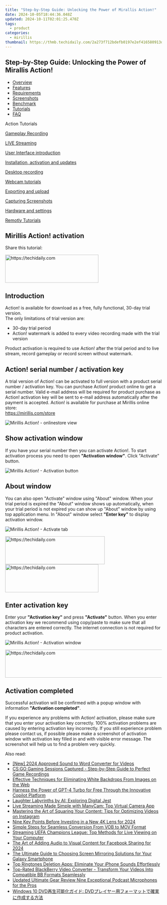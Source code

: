 ```yaml
---
title: "Step-by-Step Guide: Unlocking the Power of Mirallis Action!"
date: 2024-10-05T18:44:36.048Z
updated: 2024-10-11T02:01:25.470Z
tags:
  - product
categories:
  - mirillis
thumbnail: https://thmb.techidaily.com/2a273f712bdefb0197e2ef416580913d5bec78575d87e3ac43019d84028be930.jpg
---
```


## Step-by-Step Guide: Unlocking the Power of Mirallis Action!

* [Overview](https://tools.techidaily.com/mirillis/products/)
* [Features](https://tools.techidaily.com/mirillis/products/)
* [Requirements](https://tools.techidaily.com/mirillis/products/)
* [Screenshots](https://tools.techidaily.com/mirillis/products/)
* [Benchmark](https://tools.techidaily.com/mirillis/products/)
* [Tutorials](https://tools.techidaily.com/mirillis/products/)
* [FAQ](https://tools.techidaily.com/mirillis/products/)

Action Tutorials

[Gameplay Recording](https://tools.techidaily.com/mirillis/products/) 

[LIVE Streaming](https://tools.techidaily.com/mirillis/products/) 

[User Interface introduction](https://tools.techidaily.com/mirillis/products/) 

[Installation, activation and updates](https://tools.techidaily.com/mirillis/products/) 

[Desktop recording](https://tools.techidaily.com/mirillis/products/) 

[Webcam tutorials](https://tools.techidaily.com/mirillis/products/) 

[Exporting and upload](https://tools.techidaily.com/mirillis/products/) 

[Capturing Screenshots](https://tools.techidaily.com/mirillis/products/) 

[Hardware and settings](https://tools.techidaily.com/mirillis/products/) 

[Remotly Tutorials](https://remotly.com/tutorials/getting-started-with-remotly-for-windows-pc) 

## Mirillis Action! activation

 Share this tutorial:

<!-- affiliate ads begin -->
<a href="https://aligracehair.sjv.io/c/5597632/1868571/19272" target="_top" id="1868571">
  <img src="//a.impactradius-go.com/display-ad/19272-1868571" border="0" alt="https://techidaily.com" width="300" height="90"/>
</a>
<img height="0" width="0" src="https://aligracehair.sjv.io/i/5597632/1868571/19272" style="position:absolute;visibility:hidden;" border="0" />
<!-- affiliate ads end -->

##  Introduction 

 Action! is available for download as a free, fully functional, 30-day trial version.   
The only limitations of trial version are:

* 30-day trial period
* Action! watermark is added to every video recording made with the trial version

 Product activation is required to use Action! after the trial period and to live stream, record gameplay or record screen without watermark. 

##  Action! serial number / activation key

 A trial version of Action! can be activated to full version with a product serial number / activation key. You can purchase Action! product online to get a serial number. Valid e-mail address will be required for product purchase as Action! activation key will be sent to e-mail address automatically after the payment is accepted. Action! is available for purchase at Mirillis online store:   
<https://mirillis.com/store> 

![Mirillis Action! - onlinestore view](https://mirillis.com/res/old/gfx/tutorials/installation/mirillis_action_activation_buy.jpg "Mirillis online store") 

##  Show activation window 

 If you have your serial number then you can activate Action!. To start activation process you need to open **"Activation window"**. Click "Activate" button. 

![Mirillis Action! - Activation button](https://mirillis.com/res/old/gfx/tutorials/installation/mirillis_action_activation_about_window.jpg "Press activation button") 

##  About window 

 You can also open "Activate" window using "About" window. When your trial period is expired the "About" window shows up automatically, when your trial period is not expired you can show up "About" window by using top application menu. In "About" window select **"Enter key"** to display activation window.

![Mirillis Action! - Activate tab](https://mirillis.com/res/old/gfx/tutorials/installation/mirillis_action_activation_trial_expired.jpg "Select activate tab") 

<!-- affiliate ads begin -->
<a href="https://bluettius.sjv.io/c/5597632/2139121/17108" target="_top" id="2139121">
  <img src="//a.impactradius-go.com/display-ad/17108-2139121" border="0" alt="https://techidaily.com" width="320" height="90"/>
</a>
<img height="0" width="0" src="https://bluettius.sjv.io/i/5597632/2139121/17108" style="position:absolute;visibility:hidden;" border="0" />
<!-- affiliate ads end -->

<!-- affiliate ads begin -->
<a href="https://aligracehair.sjv.io/c/5597632/1880972/19272" target="_top" id="1880972">
  <img src="//a.impactradius-go.com/display-ad/19272-1880972" border="0" alt="https://techidaily.com" width="300" height="90"/>
</a>
<img height="0" width="0" src="https://aligracehair.sjv.io/i/5597632/1880972/19272" style="position:absolute;visibility:hidden;" border="0" />
<!-- affiliate ads end -->

##  Enter activation key 

 Enter your **"Activation key"** and press **"Activate"** button. When you enter activation key we recommend using copy/paste to make sure that all characters are entered correctly. The internet connection is not required for product activation.

![Mirillis Action! - Activation window](https://mirillis.com/res/old/gfx/tutorials/installation/mirillis_action_activation_enter_serial_number.jpg "Activation window with all fields filled in") 

<!-- affiliate ads begin -->
<a href="https://aligracehair.sjv.io/c/5597632/1896546/19272" target="_top" id="1896546">
  <img src="//a.impactradius-go.com/display-ad/19272-1896546" border="0" alt="https://techidaily.com" width="728" height="90"/>
</a>
<img height="0" width="0" src="https://aligracehair.sjv.io/i/5597632/1896546/19272" style="position:absolute;visibility:hidden;" border="0" />
<!-- affiliate ads end -->

##  Activation completed 

 Successful activation will be confirmed with a popup window with information **"Activation completed"**.

 If you experience any problems with Action! activation, please make sure that you enter your activation key correctly. 100% activation problems are caused by entering activation key incorrectly. If you still experience problem please contact us, if possible please make a screenshot of activation window with activation key filled in and with visible error message. The screenshot will help us to find a problem very quickly.

<ins class="adsbygoogle"
     style="display:block"
     data-ad-format="autorelaxed"
     data-ad-client="ca-pub-7571918770474297"
     data-ad-slot="1223367746"></ins>

<ins class="adsbygoogle"
     style="display:block"
     data-ad-client="ca-pub-7571918770474297"
     data-ad-slot="8358498916"
     data-ad-format="auto"
     data-full-width-responsive="true"></ins>

<span class="atpl-alsoreadstyle">Also read:</span>
<div><ul>
<li><a href="https://youtube-web.techidaily.com/024-approved-sound-to-word-converter-for-videos/"><u>[New] 2024 Approved Sound to Word Converter for Videos</u></a></li>
<li><a href="https://win-manuals.techidaily.com/csgo-gaming-sessions-captured-step-by-step-guide-to-perfect-game-recordings/"><u>CS:GO Gaming Sessions Captured - Step-by-Step Guide to Perfect Game Recordings</u></a></li>
<li><a href="https://win-manuals.techidaily.com/effective-techniques-for-eliminating-white-backdrops-from-images-on-the-web/"><u>Effective Techniques for Eliminating White Backdrops From Images on the Web</u></a></li>
<li><a href="https://tech-revival.techidaily.com/harness-the-power-of-gpt-4-turbo-for-free-through-the-innovative-copilot-platform/"><u>Harness the Power of GPT-4 Turbo for Free Through the Innovative Copilot Platform</u></a></li>
<li><a href="https://tech-haven.techidaily.com/laughter-labyrinths-by-ai-exploring-digital-jest/"><u>Laughter Labyrinths by AI: Exploring Digital Jest</u></a></li>
<li><a href="https://blog-min.techidaily.com/live-streaming-made-simple-with-manycam-top-virtual-camera-app/"><u>Live Streaming Made Simple with ManyCam: Top Virtual Camera App</u></a></li>
<li><a href="https://win-manuals.techidaily.com/mastering-the-art-of-squaring-your-content-tips-for-optimizing-videos-on-instagram/"><u>Mastering the Art of Squaring Your Content: Tips for Optimizing Videos on Instagram</u></a></li>
<li><a href="https://extra-guidance.techidaily.com/nine-key-points-before-investing-in-a-new-4k-lens-for-2024/"><u>Nine Key Points Before Investing in a New 4K Lens for 2024</u></a></li>
<li><a href="https://win-manuals.techidaily.com/simple-steps-for-seamless-conversion-from-vob-to-mov-format/"><u>Simple Steps for Seamless Conversion From VOB to MOV Format</u></a></li>
<li><a href="https://win-manuals.techidaily.com/streaming-uefa-champions-league-top-methods-for-live-viewing-on-your-computer/"><u>Streaming UEFA Champions League: Top Methods for Live Viewing on Your Computer</u></a></li>
<li><a href="https://facebook-clips.techidaily.com/the-art-of-adding-audio-to-visual-content-for-facebook-sharing-for-2024/"><u>The Art of Adding Audio to Visual Content for Facebook Sharing for 2024</u></a></li>
<li><a href="https://win-manuals.techidaily.com/the-ultimate-guide-to-choosing-screen-mirroring-solutions-for-your-galaxy-smartphone/"><u>The Ultimate Guide to Choosing Screen Mirroring Solutions for Your Galaxy Smartphone</u></a></li>
<li><a href="https://win-superb.techidaily.com/top-ringtones-deletion-apps-eliminate-your-iphone-sounds-effortlessly/"><u>Top Ringtones Deletion Apps: Eliminate Your iPhone Sounds Effortlessly</u></a></li>
<li><a href="https://win-manuals.techidaily.com/top-rated-blackberry-video-converter-transform-your-videos-into-compatible-bb-formats-seamlessly/"><u>Top-Rated BlackBerry Video Converter - Transform Your Videos Into Compatible BB Formats Seamlessly</u></a></li>
<li><a href="https://audio-shaping.techidaily.com/updated-ultimate-gear-review-nine-exceptional-podcast-microphones-for-the-pros/"><u>Updated Ultimate Gear Review Nine Exceptional Podcast Microphones for the Pros</u></a></li>
<li><a href="https://solve-news.techidaily.com/windows-10-dvd-dvd/"><u>Windows 10 DVD再生可能化ガイド: DVDプレイヤー用フォーマットで確実に作成する方法</u></a></li>
</ul></div>

